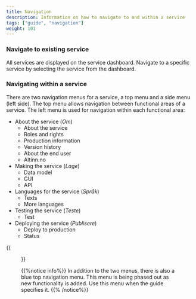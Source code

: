 ```yaml
---
title: Navigation
description: Information on how to navigate to and within a service
tags: ["guide", "navigation"]
weight: 101
---
```


### Navigate to existing service
All services are displayed on the service dashboard. Navigate to a specific service by selecting the service from the dashboard.

### Navigating within a service

There are two navigation menus for a service, a top menu and a side menu (left side). The top menu allows navigation between functional areas of a service. The left menu is used for navigation within each functional area:

- About the service (_Om_)
  - About the service
  - Roles and rights
  - Production information
  - Version history
  - About the end user
  - Altinn.no
- Making the service (_Lage_)
  - Data model
  - GUI
  - API
- Languages for the service (_Språk_)
  - Texts
  - More languages
- Testing the service (_Teste_)
  - Test
- Deploying the service (_Publisere_)
  - Deploy to production
  - Status

{{<figure src="nav-menus.png?width=700" title="Navigation menus in a service">}}


{{%notice info%}}
In addition to the two menus, there is also a blue top navigation menu. This menu is being phased out as new functionality is added. Use this menu when the guide specifies it.
{{% /notice%}}